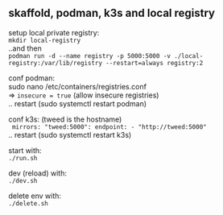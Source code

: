 ## skaffold, podman, k3s and local registry

setup local private registry:  
``mkdir local-registry``  
..and then  
``podman run -d --name registry -p 5000:5000 -v ./local-registry:/var/lib/registry --restart=always registry:2``  

conf podman:  
sudo nano /etc/containers/registries.conf  
=> ```insecure = true``` (allow insecure registries)  
.. restart (sudo systemctl restart podman)

conf k3s:  (tweed is the hostname)  
``
 mirrors:
  "tweed:5000":
    endpoint:
      - "http://tweed:5000"``  
.. restart (sudo systemctl restart k3s)

start with:  
```./run.sh```  

dev (reload) with:  
```./dev.sh```  

delete env with:  
```./delete.sh```